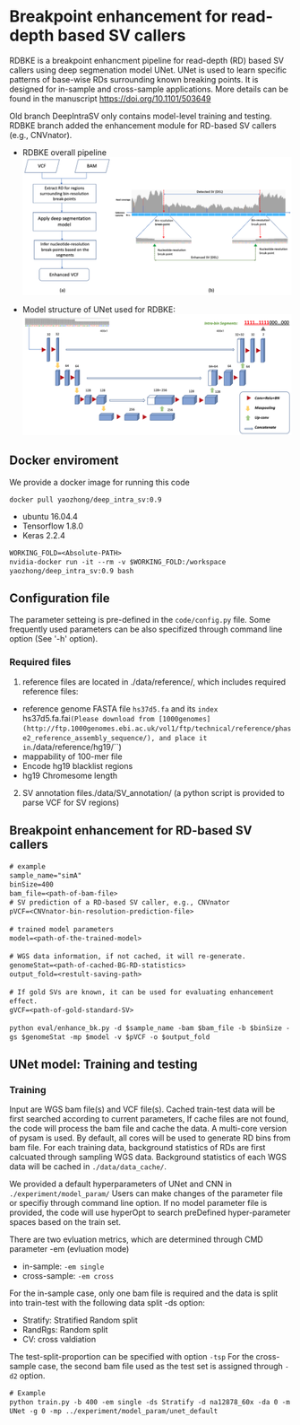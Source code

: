# Breakpoint enhancement for read-depth based SV callers

RDBKE is a breakpoint enhancment pipeline for read-depth (RD) based SV callers using deep segmenation model UNet.
UNet is used to learn specific patterns of base-wise RDs surrounding known breaking points.
It is designed for in-sample and cross-sample applications.
More details can be found in the manuscript https://doi.org/10.1101/503649

Old branch DeepIntraSV only contains model-level training and testing.
RDBKE branch added the enhancement module for RD-based SV callers (e.g., CNVnator).

* RDBKE overall pipeline
![](figures/Fig1_workflow.png)

* Model structure of UNet used for RDBKE:
![](figures/Fig2_Unet_structure.png)

## Docker enviroment
We provide a docker image for running this code
```
docker pull yaozhong/deep_intra_sv:0.9
```
* ubuntu 16.04.4
* Tensorflow 1.8.0
* Keras 2.2.4

```
WORKING_FOLD=<Absolute-PATH>
nvidia-docker run -it --rm -v $WORKING_FOLD:/workspace yaozhong/deep_intra_sv:0.9 bash
```

## Configuration file
The parameter setteing is pre-defined in the `code/config.py` file.
Some frequently used parameters can be also specifized through command line option (See '-h' option). 

### Required files
1. reference files are located in ./data/reference/, which includes required reference files: 

* reference genome FASTA file ``hs37d5.fa`` and its ``index ``	hs37d5.fa.fai``
(Please download from [1000genomes](http://ftp.1000genomes.ebi.ac.uk/vol1/ftp/technical/reference/phase2_reference_assembly_sequence/),
and place it in ``./data/reference/hg19/``)
* mappability of 100-mer file
* Encode hg19 blacklist regions
* hg19 Chromesome length 

2. SV annotation files./data/SV_annotation/
  (a python script is provided to parse VCF for SV regions)

## Breakpoint enhancement for RD-based SV callers

```
# example
sample_name="simA"
binSize=400
bam_file=<path-of-bam-file>
# SV prediction of a RD-based SV caller, e.g., CNVnator
pVCF=<CNVnator-bin-resolution-prediction-file>

# trained model parameters
model=<path-of-the-trained-model>

# WGS data information, if not cached, it will re-generate.
genomeStat=<path-of-cached-BG-RD-statistics>
output_fold=<restult-saving-path>

# If gold SVs are known, it can be used for evaluating enhancement effect.
gVCF=<path-of-gold-standard-SV>

python eval/enhance_bk.py -d $sample_name -bam $bam_file -b $binSize -gs $genomeStat -mp $model -v $pVCF -o $output_fold
```

## UNet model: Training and testing

### Training
Input are WGS bam file(s) and VCF file(s). 
Cached train-test data will be first searched according to current parameters,
If cache files are not found, the code will process the bam file and cache the data.
A multi-core version of pysam is used. 
By default, all cores will be used to generate RD bins from bam file. For each training data, 
background statistics of RDs are first calcuated through sampling WGS data.
Background statistics of each WGS data will be cached in `./data/data_cache/`.

We provided a default hyperparameters of UNet and CNN in ``./experiment/model_param/``
Users can make changes of the parameter file or specifiy through command line option.
If no model parameter file is provided, the code will use hyperOpt to search preDefined hyper-parameter spaces based on the train set.

There are two evluation metrics, which are determined through CMD parameter -em (evluation mode)
* in-sample: ``-em single``
* cross-sample: ``-em cross``

For the in-sample case, only one bam file is required and the data is split into train-test with the following data split -ds option:

* Stratify: Stratified Random split
* RandRgs: Random split
* CV: cross valdiation

The test-split-proportion can be specified with option ``-tsp``
For the cross-sample case, the second bam file used as the test set is assigned through ``-d2`` option.

```
# Example
python train.py -b 400 -em single -ds Stratify -d na12878_60x -da 0 -m UNet -g 0 -mp ../experiment/model_param/unet_default
```









